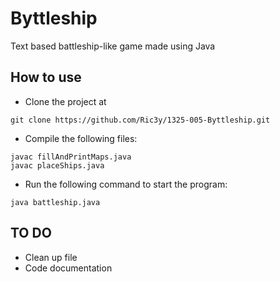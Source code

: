 # Byttleship

Text based battleship-like game made using Java 

## How to use

- Clone the project at 
```
git clone https://github.com/Ric3y/1325-005-Byttleship.git
 ```

- Compile the following files:
```
javac fillAndPrintMaps.java
javac placeShips.java 
```

- Run the following command to start the program:
```
java battleship.java
```

## TO DO

- Clean up file
- Code documentation
